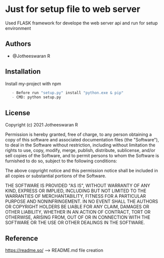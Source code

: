 
# Just for setup file to web server 
Used FLASK framework for develope the web server api and run for setup environment




## Authors

- @Jotheeswaran R

  
## Installation

Install my-project with npm

```PYTHON
   - Before run "setup.py" install "python.exe & pip"
   - CMD: python setup.py
```
    
## License


Copyright (c) 2021 Jotheeswaran R

Permission is hereby granted, free of charge, to any person obtaining a copy
of this software and associated documentation files (the "Software"), to deal
in the Software without restriction, including without limitation the rights
to use, copy, modify, merge, publish, distribute, sublicense, and/or sell
copies of the Software, and to permit persons to whom the Software is
furnished to do so, subject to the following conditions:

The above copyright notice and this permission notice shall be included in all
copies or substantial portions of the Software.

THE SOFTWARE IS PROVIDED "AS IS", WITHOUT WARRANTY OF ANY KIND, EXPRESS OR
IMPLIED, INCLUDING BUT NOT LIMITED TO THE WARRANTIES OF MERCHANTABILITY,
FITNESS FOR A PARTICULAR PURPOSE AND NONINFRINGEMENT. IN NO EVENT SHALL THE
AUTHORS OR COPYRIGHT HOLDERS BE LIABLE FOR ANY CLAIM, DAMAGES OR OTHER
LIABILITY, WHETHER IN AN ACTION OF CONTRACT, TORT OR OTHERWISE, ARISING FROM,
OUT OF OR IN CONNECTION WITH THE SOFTWARE OR THE USE OR OTHER DEALINGS IN THE
SOFTWARE.

## Reference
https://readme.so/ --> README.md file creation

  